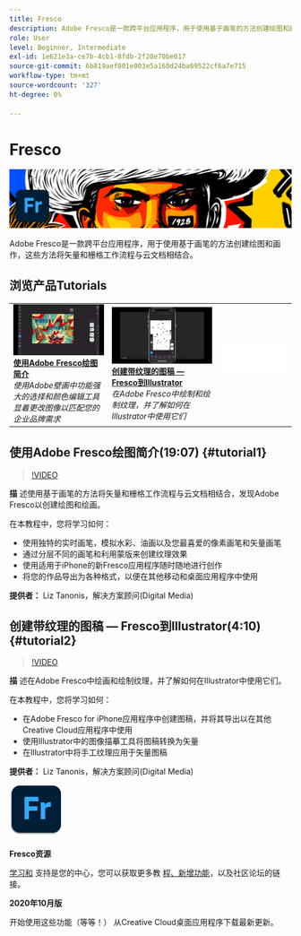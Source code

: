 ```yaml
---
title: Fresco
description: Adobe Fresco是一款跨平台应用程序，用于使用基于画笔的方法创建绘图和画作，这些方法将矢量和栅格工作流程与云文档相结合
role: User
level: Beginner, Intermediate
exl-id: 1e621e3a-ce7b-4cb1-8fdb-2f20e70be017
source-git-commit: 6b819aef801e003e5a160d24ba69522cf6a7e715
workflow-type: tm+mt
source-wordcount: '327'
ht-degree: 0%

---
```


# Fresco

![教程英雄图像](../assets/Fresco.jpg)

Adobe Fresco是一款跨平台应用程序，用于使用基于画笔的方法创建绘图和画作，这些方法将矢量和栅格工作流程与云文档相结合。

## 浏览产品Tutorials

<table style="table-layout:fixed">
<tr>
 <td>
   <a href="fresco.md#tutorial1">
      <img alt="使用Adobe Fresco绘图简介" src="../assets/fresco_drawingPaintingIntro_tanonis_thumbnail.jpg" />
   </a>
    <div>
   <a href="fresco.md#tutorial1"><strong>使用Adobe Fresco绘图简介</strong></a>
    </div>
    <em>使用Adobe壁画中功能强大的选择和颜色编辑工具显着更改图像以匹配您的企业品牌需求</em>
    <br>
  </td>
  <td>
   <a href="fresco.md#tutorial2">
      <img alt="创建带纹理的图稿 — Fresco到Illustrator" src="../assets/fresco_textureToVector_tanonis_thumbnail.jpg" />
   </a>
    <div>
   <a href="fresco.md#tutorial2"><strong>创建带纹理的图稿 — Fresco到Illustrator</strong></a>
    </div>
    <em>在Adobe Fresco中绘制和绘制纹理，并了解如何在Illustrator中使用它们</em>
    <br>
  </td>
  <td>
    <img alt="间隔符" src="../assets/Whitespacer.png" />
    <div>
    <br>
  </td>
</tr>
</table>

## 使用Adobe Fresco绘图简介(19:07) {#tutorial1}

>[!VIDEO](https://video.tv.adobe.com/v/326946?hidetitle=true)

**描**
述使用基于画笔的方法将矢量和栅格工作流程与云文档相结合，发现Adobe Fresco以创建绘图和绘画。

在本教程中，您将学习如何：
* 使用独特的实时画笔，模拟水彩、油画以及您最喜爱的像素画笔和矢量画笔
* 通过分层不同的画笔和利用蒙版来创建纹理效果
* 使用适用于iPhone的新Fresco应用程序随时随地进行创作
* 将您的作品导出为各种格式，以便在其他移动和桌面应用程序中使用

**提供者：**
Liz Tanonis，解决方案顾问(Digital Media)

## 创建带纹理的图稿 — Fresco到Illustrator(4:10) {#tutorial2}

>[!VIDEO](https://video.tv.adobe.com/v/326947?hidetitle=true)

**描**
述在Adobe Fresco中绘画和绘制纹理，并了解如何在Illustrator中使用它们。

在本教程中，您将学习如何：
* 在Adobe Fresco for iPhone应用程序中创建图稿，并将其导出以在其他Creative Cloud应用程序中使用
* 使用Illustrator中的图像描摹工具将图稿转换为矢量
* 在Illustrator中将手工纹理应用于矢量图稿

**提供者：**
Liz Tanonis，解决方案顾问(Digital Media)

![Fresco徽标](../assets/fr_appicon_96.png)

**Fresco资源**

[学习和](https://helpx.adobe.com/support/adobe-fresco.html) 支持是您的中心，您可以获取更多教 [程、新增功能](https://helpx.adobe.com/fresco/using/whats-new.html)，以及社区论坛的链接。

**2020年10月版**

开始使用这些功能（等等！） 从Creative Cloud桌面应用程序下载最新更新。

